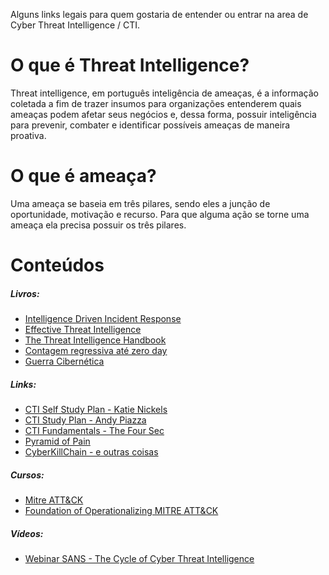 Alguns links legais para quem gostaria de entender ou entrar na area de Cyber Threat Intelligence / CTI. 

# O que é Threat Intelligence?
Threat intelligence, em português inteligência de ameaças, é a informação coletada a fim de trazer insumos para organizações entenderem quais ameaças podem afetar seus negócios e, dessa forma, possuir inteligência para prevenir, combater e identificar possíveis ameaças de maneira proativa.

# O que é ameaça?
Uma ameaça se baseia em três pilares, sendo eles a junção de oportunidade, motivação e recurso. Para que alguma ação se torne uma ameaça ela precisa possuir os três pilares.

# Conteúdos

##### **Livros**:
- [Intelligence Driven Incident Response](https://amzn.to/3B0KwVG)
- [Effective Threat Intelligence](https://amzn.to/3PBadA0)
- [The Threat Intelligence Handbook](https://amzn.to/3RKYu3Z)
- [Contagem regressiva até zero day](https://amzn.to/3RN626f)
- [Guerra Cibernética](https://amzn.to/3v30Ill)

##### **Links**:
- [CTI Self Study Plan - Katie Nickels](https://medium.com/katies-five-cents/a-cyber-threat-intelligence-self-study-plan-part-1-968b5a8daf9a)
- [CTI Study Plan - Andy Piazza](https://klrgrz.medium.com/cyber-threat-intelligence-study-plan-c60484d319cb)
- [CTI Fundamentals - The Four Sec](https://medium.com/@thefoursec/threat-intelligence-the-fundamentals-fc582bba7b7)
- [Pyramid of Pain](https://www.sans.org/tools/the-pyramid-of-pain/)
- [CyberKillChain - e outras coisas](https://www.sans.org/blog/cyber-kill-chain-mitre-attack-purple-team/)

##### **Cursos**:
- [Mitre ATT&CK](https://attack.mitre.org/resources/training/cti/)
- [Foundation of Operationalizing MITRE ATT&CK](https://academy.attackiq.com/courses/foundations-of-operationalizing-mitre-attck)

##### **Vídeos**:
- [Webinar SANS - The Cycle of Cyber Threat Intelligence](https://www.youtube.com/watch?v=J7e74QLVxCk)
